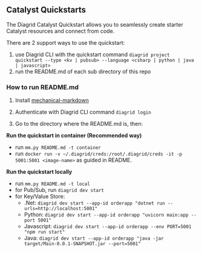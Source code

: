 ## Catalyst Quickstarts

The Diagrid Catalyst Quickstart allows you to seamlessly create starter Catalyst resources and connect from code.

There are 2 support ways to use the quickstart: 

1. use Diagrid CLI with the quickstart command `diagrid project quickstart --type <kv | pubsub> --language <csharp | python | java | javascript>` 
2. run the README.md of each sub directory of this repo
 

### How to run README.md

1. Install [mechanical-markdown](https://github.com/dapr/mechanical-markdown?tab=readme-ov-file#installing)

2. Authenticate with Diagrid CLI command `diagrid login`

3. Go to the directory where the README.md is, then:

**Run the quickstart in container (Recommended way)** 
  - run `mm.py README.md -t container`
  - run `docker run -v ~/.diagrid/creds:/root/.diagrid/creds -it -p 5001:5001 <image-name>` as guided in README.

**Run the quickstart locally** 
  - run `mm.py README.md -t local`
  - for Pub/Sub, run `diagrid dev start` 
  - for Key/Value Store:
    - .Net: `diagrid dev start --app-id orderapp "dotnet run --urls=http://localhost:5001"`
    - Python: `diagrid dev start --app-id orderapp "uvicorn main:app --port 5001"`
    - Javascript: `diagrid dev start --app-id orderapp --env PORT=5001 "npm run start"`
    - Java: `diagrid dev start --app-id orderapp "java -jar target/Main-0.0.1-SNAPSHOT.jar --port=5001"`
